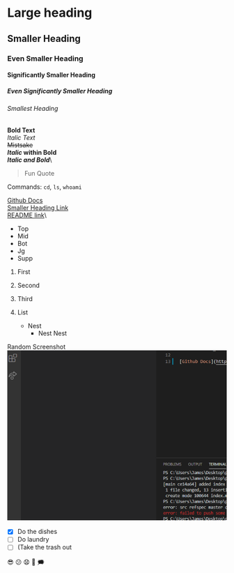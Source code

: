 # Large heading
## Smaller Heading
### Even Smaller Heading
#### Significantly Smaller Heading
##### Even Significantly Smaller Heading
###### Smallest Heading

**Bold Text**\
*Italic Text*\
~~Mistsake~~\
**_Italic_ within Bold**\
***Italic and Bold***\

> Fun Quote

Commands: `cd`, `ls`, `whoami`

[Github Docs](https://docs.github.com/en/free-pro-team@latest/github/writing-on-github/basic-writing-and-formatting-syntax)\
[Smaller Heading Link](#smaller-heading)\
[README link](README.md)\

- Top
- Mid
- Bot
- Jg
- Supp

1. First
2. Second
3. Third

4. List
   - Nest
     - Nest Nest

Random Screenshot\
![Image](img.png)

- [x] Do the dishes
- [ ] Do laundry
- [ ] \(Take the trash out

:sunglasses: :confused: :anguished: :sparkling_heart: :right_anger_bubble: